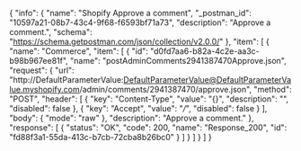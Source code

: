 {
  "info": {
    "name": "Shopify Approve a comment",
    "_postman_id": "10597a21-08b7-43c4-9f68-f6593bf71a73",
    "description": "Approve a comment.",
    "schema": "https://schema.getpostman.com/json/collection/v2.0.0/"
  },
  "item": [
    {
      "name": "Commerce",
      "item": [
        {
          "id": "d0fd7aa6-b82a-4c2e-aa3c-b98b967ee81f",
          "name": "postAdminComments2941387470Approve.json",
          "request": {
            "url": "http://DefaultParameterValue:DefaultParameterValue@DefaultParameterValue.myshopify.com/admin/comments/2941387470/approve.json",
            "method": "POST",
            "header": [
              {
                "key": "Content-Type",
                "value": "{}",
                "description": "",
                "disabled": false
              },
              {
                "key": "Accept",
                "value": "*/*",
                "disabled": false
              }
            ],
            "body": {
              "mode": "raw"
            },
            "description": "Approve a comment."
          },
          "response": [
            {
              "status": "OK",
              "code": 200,
              "name": "Response_200",
              "id": "fd88f3a1-55da-413c-b7cb-72cba8b26bc0"
            }
          ]
        }
      ]
    }
  ]
}
